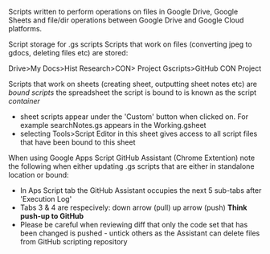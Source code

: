 Scripts written to perform operations on files in Google Drive, Google Sheets and file/dir operations between Google Drive and Google Cloud platforms.

Script storage for .gs scripts 
Scripts that work on files (converting jpeg to gdocs, deleting files etc) are stored: 

Drive>My Docs>Hist Research>CON> Project Gscripts>GitHub CON Project 


Scripts that work on sheets (creating sheet, outputting sheet notes etc) are *bound scripts* the spreadsheet the script is bound to is known as the script *container* 
  - sheet scripts appear under the 'Custom' button when clicked on. For example searchNotes.gs appears in the Working.gsheet
  - selecting Tools>Script Editor in this sheet gives access to all script files that have been bound to this sheet

When using Google Apps Script GitHub Assistant (Chrome Extention) note the following when either updating .gs scripts that are either in standalone location or bound:
  - In Aps Script tab the GitHub Assistant occupies the next 5 sub-tabs after 'Execution Log'
  - Tabs 3 & 4 are respecively: down arrow (pull) up arrow (push) **Think push-up to GitHub**
  - Please be careful when reviewing diff that only the code set that has been changed is pushed - untick others as the Assistant can delete files from GitHub scripting repository 
